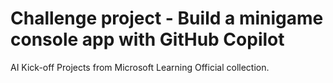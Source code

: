 # Challenge project - Build a minigame console app with GitHub Copilot

AI Kick-off Projects from Microsoft Learning Official collection.
